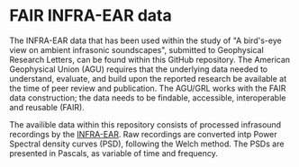 # FAIR INFRA-EAR data

The INFRA-EAR data that has been used within the study of "A bird's-eye view on ambient infrasonic soundscapes", submitted to Geophysical Research Letters, can be found within this GitHub repository. The American Geophysical Union (AGU) requires that the underlying data needed to understand, evaluate, and build upon the reported research be available at the time of peer review and publication. The AGU/GRL works with the FAIR data construction; the data needs to be findable, accessible, interoperable and reusable (FAIR).

The availible data within this repository consists of processed infrasound recordings by the [INFRA-EAR](https://amt.copernicus.org/articles/14/3301/2021/amt-14-3301-2021.pdf). Raw recordings are converted intp Power Spectral density curves (PSD), following the Welch method. The PSDs are presented in Pascals, as variable of time and frequency. 

